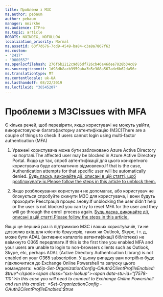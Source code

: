 ```yaml
---
title: Проблеми з МЗС
ms.author: pebaum
author: pebaum
manager: mnirkhe
ms.audience: ITPro
ms.topic: article
ROBOTS: NOINDEX, NOFOLLOW
localization_priority: Normal
ms.assetid: 63f7d676-7cd9-4549-ba84-c3a8a7867f63
ms.custom:
- "2417"
- "9000557"
ms.openlocfilehash: 276f6b2212c9d85df726cb46a46dee7828b34c89
ms.sourcegitcommit: 1d98db8acb9959aba3b5e308a567ade6b62da56c
ms.translationtype: MT
ms.contentlocale: uk-UA
ms.lasthandoff: 08/22/2019
ms.locfileid: "36545207"
---
```

# <a name="issues-with-mfa"></a><span data-ttu-id="f7578-102">Проблеми з МЗС</span><span class="sxs-lookup"><span data-stu-id="f7578-102">Issues with MFA</span></span>
<span data-ttu-id="f7578-103">Є кілька речей, щоб перевірити, якщо користувачі не можуть увійти, використовуючи багатофакторну автентифікацію (МЗС)</span><span class="sxs-lookup"><span data-stu-id="f7578-103">There are a couple of things to check if users cannot login using multi-factor authentication (MFA)</span></span>

1. <span data-ttu-id="f7578-104">Уражені користувача може бути заблоковано Azure Active Directory на порталі.</span><span class="sxs-lookup"><span data-stu-id="f7578-104">The affected user may be blocked in Azure Active Directory Portal.</span></span> <span data-ttu-id="f7578-105">Якщо це так, спроб автентифікації для цього конкретного користувача буде автоматично відмовлено.</span><span class="sxs-lookup"><span data-stu-id="f7578-105">If that is the case, Authentication attempts for that specific user will be automatically denied.</span></span> [<span data-ttu-id="f7578-106">Будь ласка, виконайте дії, описані в цій статті, щоб розблокувати їх.</span><span class="sxs-lookup"><span data-stu-id="f7578-106">Please follow the steps in this article to unblock them.</span></span>](https://docs.microsoft.com/azure/active-directory/authentication/howto-mfa-mfasettings#block-and-unblock-users)

2. <span data-ttu-id="f7578-107">Якщо розблокування користувач не допомагає, або користувач не блокується спробуйте скинути МЗС для користувача, і вони будуть проходити Реєстрація процес знову.</span><span class="sxs-lookup"><span data-stu-id="f7578-107">If unblocking the user didn't help or the user is not blocked you can try to reset MFA for the user and they will go through the enroll process again.</span></span> [<span data-ttu-id="f7578-108">Будь ласка, виконайте дії, описані в цій статті.</span><span class="sxs-lookup"><span data-stu-id="f7578-108">Please follow the steps in this article.</span></span>](https://docs.microsoft.com/azure/active-directory/authentication/howto-mfa-userdevicesettings#require-users-to-provide-contact-methods-again)

<span data-ttu-id="f7578-109">Якщо це перший раз із підтримкою МЗС і ваших користувачів, ти не дозволив вхід для клієнтів браузерів, таких як Outlook, Skype, і т. д, може бути ADAL (активних каталогів автентифікації бібліотека) не ввімкнуто O365 передплати.</span><span class="sxs-lookup"><span data-stu-id="f7578-109">If this is the first time you enabled MFA and your users are unable to login to non-browsers clients such as Outlook, Skype, etc, perhaps ADAL (Active Directory Authentication Library) is not enabled on your O365 subscription.</span></span> <span data-ttu-id="f7578-110">У цьому випадку вам потрібно буде підключитися до Exchange Online Powershell та запуску цього командлета:  *набір-Set-OrganizationConfig-OAuth2ClientProfileEnabled: $true*</span><span class="sxs-lookup"><span data-stu-id="f7578-110">In this case you will need to connect to Exchange Online Powershell and run this cmdlet:  *Set-OrganizationConfig -OAuth2ClientProfileEnabled:$true*</span></span>